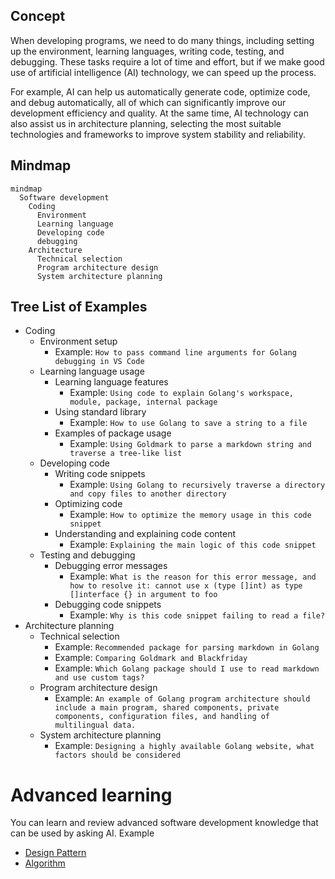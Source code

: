 ## Concept
When developing programs, we need to do many things, including setting up the environment, learning languages, writing code, testing, and debugging. 
These tasks require a lot of time and effort, but if we make good use of artificial intelligence (AI) technology, we can speed up the process.

For example, AI can help us automatically generate code, optimize code, and debug automatically, all of which can significantly improve our development efficiency and quality. 
At the same time, AI technology can also assist us in architecture planning, selecting the most suitable technologies and frameworks to improve system stability and reliability.

## Mindmap
```mermaid
mindmap
  Software development
    Coding
      Environment
      Learning language
      Developing code
      debugging
    Architecture
      Technical selection
      Program architecture design
      System architecture planning
```

## Tree List of Examples
- Coding
  - Environment setup
    - Example: `How to pass command line arguments for Golang debugging in VS Code`
  - Learning language usage
    - Learning language features
      - Example: `Using code to explain Golang's workspace, module, package, internal package`
    - Using standard library
      - Example: `How to use Golang to save a string to a file`
    - Examples of package usage
      - Example: `Using Goldmark to parse a markdown string and traverse a tree-like list`
  - Developing code
    - Writing code snippets
      - Example: `Using Golang to recursively traverse a directory and copy files to another directory`
    - Optimizing code
      - Example: `How to optimize the memory usage in this code snippet`
    - Understanding and explaining code content
      - Example: `Explaining the main logic of this code snippet`
  - Testing and debugging
    - Debugging error messages
      - Example: `What is the reason for this error message, and how to resolve it: cannot use x (type []int) as type []interface {} in argument to foo`
    - Debugging code snippets
      - Example: `Why is this code snippet failing to read a file?`
- Architecture planning
  - Technical selection
    - Example: `Recommended package for parsing markdown in Golang`
    - Example: `Comparing Goldmark and Blackfriday`
    - Example: `Which Golang package should I use to read markdown and use custom tags?`
  - Program architecture design
    - Example: `An example of Golang program architecture should include a main program, shared components, private components, configuration files, and handling of multilingual data.`
  - System architecture planning
    - Example: `Designing a highly available Golang website, what factors should be considered`

# Advanced learning
You can learn and review advanced software development knowledge that can be used by asking AI.
Example
- [Design Pattern](https://learninfun.github.io/learn-with-ai/ai-knowledge-hub/it/back-end-development/design-pattern/)
- [Algorithm](https://learninfun.github.io/learn-with-ai/ai-knowledge-hub/it/back-end-development/algorithm/)
